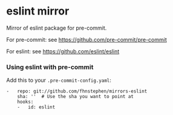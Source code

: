 eslint mirror
================

Mirror of eslint package for pre-commit.

For pre-commit: see https://github.com/pre-commit/pre-commit

For eslint: see https://github.com/eslint/eslint


### Using eslint with pre-commit

Add this to your `.pre-commit-config.yaml`:

    -   repo: git://github.com/fhnstephen/mirrors-eslint
        sha: ''  # Use the sha you want to point at
        hooks:
        -   id: eslint
